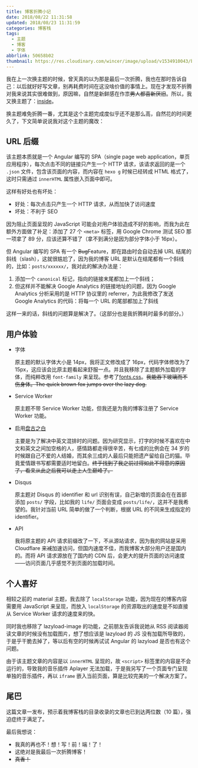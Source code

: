 ```yaml
---
title: 博客折腾小记
date: 2018/08/22 11:31:58
updated: 2018/08/23 11:31:59
categories: 博客栈
tags:
  - 主题
  - 博客
  - 字体
abbrlink: 50658b02
thumbnail: https://res.cloudinary.com/wincer/image/upload/v1534910043/blog/hacking_blog_record/cover.png
---
```


我在上一次换主题的时候，曾天真的以为那是最后一次折腾，我也在那时告诉自己：以后就好好写文章，别再耗费时间在这没啥价值的事情上。现在才发现不折腾对我来说其实很难做到，原因嘛，自然是新鲜感在作祟~~男人都喜新厌旧~~。所以，我又换主题了：[inside](https://github.com/elmorec/hexo-theme-inside)。

<!-- more -->

换主题难免折腾一番，尤其是这个主题完成度似乎还不是那么高，自然花的时间更久了，下文简单说说我对这个主题的魔改：

## URL 后缀

该主题本质就是一个 Angular 编写的 SPA（single page web application，单页应用程序），每次点击不同的链接只产生一个 HTTP 请求，该请求返回的是一个 `.json` 文件，包含该页面的内容，而内容在 `hexo g` 时候已经转成 HTML 格式了，这时只需通过 `innerHTML` 属性嵌入页面中即可。

这样有好处也有坏处：

- 好处：每次点击只产生一个 HTTP 请求，从而加快了访问速度
- 坏处：不利于 SEO

因为阻止页面呈现的 JavaScript 可能会对用户体验造成不好的影响，而我为此在额外方面做了补足：添加了 27 个 `<meta>` 标签，用 Google Chrome 测试 SEO 那一项拿了 89 分，应该还算不错了（拿不到满分是因为部分字体小于 16px）。

但 Angular 编写的 SPA 有一个 ~~Bug~~Feature，即在路由时会自动去掉 URL 结尾的斜线（slash），这就很尴尬了，因为我的博客 URL 是默认在结尾都有一个斜线的，比如：`posts/xxxxxx/`，我对此的解决办法是：

1. 添加一个 `canonical` 标记，指向的链接末尾都加上一个斜线；
2. 但这样并不能解决 Google Analytics 的链接地址的问题，因为 Google Analytics 分析采用的是 HTTP 协议里的 referrer，为此我修改了发送 Google Analytics 的代码：将每一个 URL 的尾部都加上了斜线

这样一来的话，斜线的问题算是解决了。（这部分也是我折腾耗时最多的部分。）

## 用户体验

- 字体

  原主题的默认字体大小是 14px，我将正文修改成了 16px，代码字体修改为了 15px，这应该会比原主题看起来舒服一点。并且我移除了主题额外加载的字体，而纯粹改用 `font-family` 来呈现。参考了[fonts.css](https://zenozeng.github.io/fonts.css/)。~~我能吞下玻璃而不伤身体。The quick brown fox jumps over the lazy dog.~~

- Service Worker

  原主题不带 Service Worker 功能，但我还是为我的博客注册了 Service Worker 功能。

- 启用[盘古之白](https://github.com/vinta/pangu.js)

  主要是为了解决中英文混排时的问题。因为研究显示，打字的时候不喜欢在中文和英文之间加空格的人，感情路都走得很辛苦，有七成的比例会在 34 岁的时候跟自己不爱的人结婚，而其余三成的人最后只能把遗产留给自己的猫。毕竟爱情跟书写都需要适时地留白。~~终于找到了我之前过得如此不得意的原因了，看来从此之后我可以走上人生巅峰了。~~

- Disqus

  原主题对 Disqus 的 identifier 和 url 识别有误，自己新增的页面会在在首部添加 `posts/` 字段，比如我的 `life/` 页面会变成 `posts/life/`，这并不是我希望的。我针对当前 URL 简单的做了一个判断，根据 URL 的不同来生成指定的 identifier。

- API

  我将原主题的 API 请求前缀改了一下，不从源站请求，因为我的网站是采用 Cloudflare 来~~减~~加速访问，但国内速度不佳，而我博客大部分用户还是国内的。而将 API 请求源放在了国内的 CDN 后，会更大的提升页面的访问速度——访问页面几乎感觉不到页面的加载时间。

## 个人喜好

相较之前的 material 主题，我去除了 `localStorage` 功能，因为现在的博客内容需要用 JavaScript 来呈现，而放入 `localStorage` 的资源取出的速度是不如直接从 Service Worker 请求的速度来的快。

同时我也移除了 lazyload-image 的功能，之前朋友告诉我说她从 RSS 阅读器阅读文章的时候没有加载图片，想了想应该是 lazyload 的 JS 没有加载所导致的，于是乎干脆去掉了，等以后有空的时候再试试 Angular 的 lazyload 是否也有这个问题。

由于该主题文章的内容是以 `innerHTML` 呈现的，故 `<script>` 标签里的内容是不会运行的，导致我的音乐插件 Aplayer 无法加载，于是我另写了一个页面专门呈现单独的音乐插件，再以 `iframe` 嵌入当前页面，算是比较完美的一个解决方案了。

## 尾巴

这篇文章一发布，预示着我博客栈的目录收录的文章也已到达两位数（10 篇），强迫症终于满足了。

最后我想说：

- 我真的再也不！想！写！前！端！了！
- 这绝对是我最后一次折腾博客！
- ~~真香！~~

